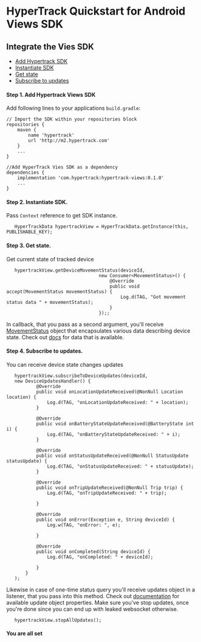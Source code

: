 # HyperTrack Quickstart for Android Views SDK

## Integrate the Vies SDK
 - [Add Hypertrack SDK](#step-1-add-hypertrack-views-sdk)
 - [Instantiate SDK](#step-2-instantiate-sdk)
 - [Get state](#step-3-get-state)
 - [Subscribe to updates](#step-4-subscribe-to-updates)

#### Step 1. Add Hypertrack Views SDK
Add following lines to your applications `build.gradle`:
```
// Import the SDK within your repositories block
repositories {
    maven {
        name 'hypertrack'
        url 'http://m2.hypertrack.com'
    }
    ...
}

//Add HyperTrack Vies SDK as a dependency
dependencies {
    implementation 'com.hypertrack:hypertrack-views:0.1.0'
    ...
}
```

#### Step 2. Instantiate SDK.
Pass `Context` reference to get SDK instance.
```
   HyperTrackData hypertrackView = HyperTrackData.getInstance(this, PUBLISHABLE_KEY);
```

#### Step 3. Get state.
Get current state of tracked device
```
   hypertrackView.getDeviceMovementStatus(deviceId,
                                  new Consumer<MovementStatus>() {
                                      @Override
                                      public void accept(MovementStatus movementStatus) {
                                          Log.d(TAG, "Got movement status data " + movementStatus);
                                      }
                                  });;
```
In callback, that you pass as a second argument, you'll receive [MovementStatus](http://hypertrack-views-javadoc.s3-website-us-west-2.amazonaws.com)
object that encapsulates various data describing device state.
Check out [docs](http://hypertrack-views-javadoc.s3-website-us-west-2.amazonaws.com) for data that is available.

#### Step 4. Subscribe to updates.
You can receive device state changes updates
```
   hypertrackView.subscribeToDeviceUpdates(deviceId,
   new DeviceUpdatesHandler() {
           @Override
           public void onLocationUpdateReceived(@NonNull Location location) {
               Log.d(TAG, "onLocationUpdateReceived: " + location);
           }

           @Override
           public void onBatteryStateUpdateReceived(@BatteryState int i) {
               Log.d(TAG, "onBatteryStateUpdateReceived: " + i);
           }

           @Override
           public void onStatusUpdateReceived(@NonNull StatusUpdate statusUpdate) {
               Log.d(TAG, "onStatusUpdateReceived: " + statusUpdate);
           }

           @Override
           public void onTripUpdateReceived(@NonNull Trip trip) {
               Log.d(TAG, "onTripUpdateReceived: " + trip);

           }

           @Override
           public void onError(Exception e, String deviceId) {
               Log.w(TAG, "onError: ", e);

           }

           @Override
           public void onCompleted(String deviceId) {
               Log.d(TAG, "onCompleted: " + deviceId);

           }
       }
   );
```
Likewise in case of one-time status query you'll receive updates object in a listener, that you pass
into this method. Check out [documentation](http://hypertrack-views-javadoc.s3-website-us-west-2.amazonaws.com)
for available update object properties.
Make sure you've stop updates, once you're done since you can end up with leaked websocket otherwise.

```
   hypertrackView.stopAllUpdates();
```

#### You are all set